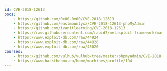 ```yaml
---
id: CVE-2018-12613
pocs:
    - https://github.com/0x00-0x00/CVE-2018-12613
    - https://github.com/eastmountyxz/CVE-2018-12613-phpMyAdmin
    - https://github.com/ivanitlearning/CVE-2018-12613
    - https://raw.githubusercontent.com/rapid7/metasploit-framework/master/modules/exploits/multi/http/phpmyadmin_lfi_rce.rb
    - https://www.exploit-db.com/raw/44924
    - https://www.exploit-db.com/raw/44928
    - https://www.exploit-db.com/raw/45020
courses:
    - https://github.com/vulhub/vulhub/tree/master/phpmyadmin/CVE-2018-12613
    - https://www.hackthebox.eu/home/machines/profile/194
---
```

